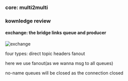 ### core: multi2multi
### kownledge review
#### exchange: the bridge links queue and producer
![exchange](https://www.rabbitmq.com/img/tutorials/exchanges.png)

four types: direct topic headers fanout

here we use fanout(as we wanna msg to all queues)

no-name queues will be closed as the connection closed
